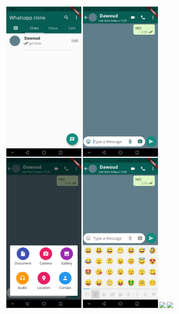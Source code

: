 <img src="screenshots/whats1.jpg" width="200"> <img src="screenshots/whats2.jpg" width="200"> <img src="screenshots/whats3.jpg" width="200"> <img src="screenshots/whats4.jpg" width="200"> <img src="screenshots/whats5.jpg" width="200"> <img src="screenshots/whats6.jpg" width="200">
